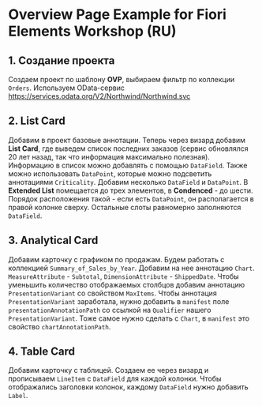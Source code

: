 # Overview Page Example for Fiori Elements Workshop (RU)

## 1. Создание проекта
Создаем проект по шаблону **OVP**, выбираем фильтр по коллекции `Orders`.
Используем OData-сервис https://services.odata.org/V2/Northwind/Northwind.svc

## 2. List Card
Добавим в проект базовые аннотации. Теперь через визард добавим **List Card**, где выведем список последних заказов (сервис обновлялся 20 лет назад, так что информация максимально полезная). Информацию в список можно добавлять с помощью `DataField`. Также можно использовать `DataPoint`, которые можно подсветить аннотациями `Criticality`. Добавим несколько `DataField` и `DataPoint`.
В **Extended List** помещается до трех элементов, в **Condenced** - до шести. Порядок расположения такой - если есть `DataPoint`, он располагается в правой колонке сверху. Остальные слоты равномерно заполняются `DataField`. 

## 3. Analytical Card
Добавим карточку с графиком по продажам. Будем работать с коллекцией `Summary_of_Sales_by_Year`. Добавим на нее аннотацию `Chart`. `MeasureAttribute` - `Subtotal`, `DimensionAttribute` - `ShippedDate`. Чтобы уменьшить количество отображаемых столбцов добавим аннотацию `PresentationVariant` со свойством `MaxItems`. Чтобы аннотация `PresentationVariant` заработала, нужно добавить в `manifest` поле `presentationAnnotationPath` со ссылкой на `Qualifier` нашего `PresentationVariant`. Тоже самое нужно сделать с `Chart`, в `manifest` это свойство `chartAnnotationPath`.

## 4. Table Card
Добавим карточку с таблицей. Создаем ее через визард и прописываем `LineItem` c `DataField` для каждой колонки. Чтобы отображались заголовки колонок, каждому `DataField` нужно добавить `Label`.